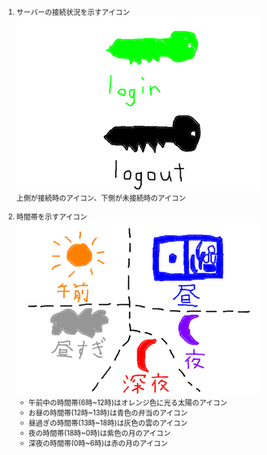 <ol>
  <li>サーバーの接続状況を示すアイコン<br>
  <img src="./img1.png" width=500><br>
  上側が接続時のアイコン、下側が未接続時のアイコン</li><br>
  
  <li>時間帯を示すアイコン<br>
  <img src="./img2.png" width=500>
  <ul>
    <li>午前中の時間帯(6時~12時)はオレンジ色に光る太陽のアイコン</li>
    <li>お昼の時間帯(12時~13時)は青色の弁当のアイコン</li>
    <li>昼過ぎの時間帯(13時~18時)は灰色の雲のアイコン</li>
    <li>夜の時間帯(18時~0時)は紫色の月のアイコン</li>
    <li>深夜の時間帯(0時~6時)は赤の月のアイコン</li>
  </ul>
  </li>
</ol>
